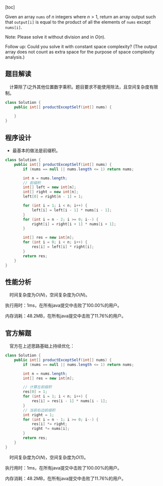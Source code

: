 [toc]

Given an array `nums` of $n$ integers where $n > 1$,  return an array output such that `output[i]` is equal to the product of all the elements of `nums` except `nums[i]`.



Note: Please solve it without division and in $O(n)$.

Follow up:
Could you solve it with constant space complexity? (The output array does not count as extra space for the purpose of space complexity analysis.)



## 题目解读

&emsp;计算除了$i$之外其他位置数字乘积。题目要求不能使用除法，且空间复杂度有限制。

```java
class Solution {
    public int[] productExceptSelf(int[] nums) {
        
    }
}
```

## 程序设计

* 最基本的做法是前缀积。

```java
class Solution {
    public int[] productExceptSelf(int[] nums) {
        if (nums == null || nums.length <= 1) return nums;

        int n = nums.length;
        // 前缀积
        int[] left = new int[n];
        int[] right = new int[n];
        left[0] = right[n - 1] = 1;

        for (int i = 1; i < n; i++) {
            left[i] = left[i - 1] * nums[i - 1];
        }
        for (int i = n - 2; i >= 0; i--) {
            right[i] = right[i + 1] * nums[i + 1];
        }

        int[] res = new int[n];
        for (int i = 0; i < n; i++) {
            res[i] = left[i] * right[i];
        }
        return res;
    }
}
```

## 性能分析

&emsp;时间复杂度为$O(N)$，空间复杂度为$O(N)$。

执行用时：1ms，在所有java提交中击败了100.00%的用户。

内存消耗：48.2MB，在所有java提交中击败了11.76%的用户。

## 官方解题

&emsp;官方在上述思路基础上持续优化：

```java
class Solution {
    public int[] productExceptSelf(int[] nums) {
        if (nums == null || nums.length <= 1) return nums;

        int n = nums.length;
        int[] res = new int[n];

        // 计算左前缀积
        res[0] = 1;
        for (int i = 1; i < n; i++) {
            res[i] = res[i - 1] * nums[i - 1];
        }
        // 当前右边前缀积
        int right = 1;
        for (int i = n - 1; i >= 0; i--) {
            res[i] *= right;
            right *= nums[i];
        }
        return res;
    }
}
```

&emsp;时间复杂度为$O(N)$，空间复杂度为$O(1)$。

执行用时：1ms，在所有java提交中击败了100.00%的用户。

内存消耗：48.2MB，在所有java提交中击败了11.76%的用户。